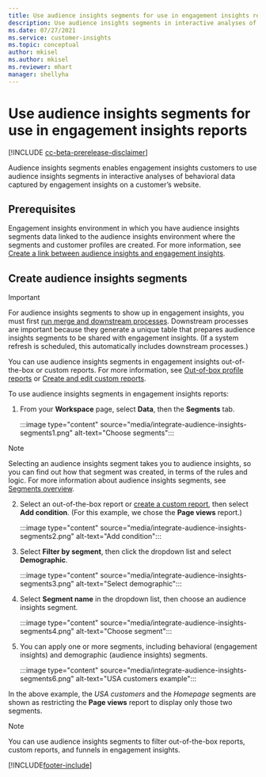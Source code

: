 ```yaml
---
title: Use audience insights segments for use in engagement insights reports
description: Use audience insights segments in interactive analyses of behavioral data captured by engagement insights on a customer’s website.
ms.date: 07/27/2021
ms.service: customer-insights
ms.topic: conceptual
author: mkisel
ms.author: mkisel
ms.reviewer: mhart
manager: shellyha
---
```


# Use audience insights segments for use in engagement insights reports

[!INCLUDE [cc-beta-prerelease-disclaimer](includes/cc-beta-prerelease-disclaimer.md)]

Audience insights segments enables engagement insights customers to use audience insights segments in interactive analyses of behavioral data captured by engagement insights on a customer’s website. 

## Prerequisites

Engagement insights environment in which you have audience insights segments data linked to the audience insights environment where the segments and customer profiles are created. For more information, see [Create a link between audience insights and engagement insights](integrate-audience-insights-engagement-insights.md). 

## Create audience insights segments 

> [!IMPORTANT]
> For audience insights segments to show up in engagement insights, you must first [run merge and downstream processes](../audience-insights/merge-entities.md). Downstream processes are important because they generate a unique table that prepares audience insights segments to be shared with engagement insights. (If a system refresh is scheduled, this automatically includes downstream processes.)

You can use audience insights segments in engagement insights out-of-the-box or custom reports. For more information, see [Out-of-box profile reports](profile-reports.md) or [Create and edit custom reports](custom-reports.md).

To use audience insights segments in engagement insights reports:

1. From your **Workspace** page, select **Data**, then the **Segments** tab.

    :::image type="content" source="media/integrate-audience-insights-segments1.png" alt-text="Choose segments":::

  >[!NOTE]
  > Selecting an audience insights segment takes you to audience insights, so you can find out how that segment was created, in terms of the rules and logic. For more information about audience insights segments, see [Segments overview](../audience-insights/segments.md).

2. Select an out-of-the-box report or [create a custom report](custom-reports.md), then select **Add condition**. (For this example, we chose the **Page views** report.)

    :::image type="content" source="media/integrate-audience-insights-segments2.png" alt-text="Add condition":::

3. Select **Filter by segment**, then click the dropdown list and select **Demographic**.

    :::image type="content" source="media/integrate-audience-insights-segments3.png" alt-text="Select demographic":::

4. Select **Segment name** in the dropdown list, then choose an audience insights segment.

    :::image type="content" source="media/integrate-audience-insights-segments4.png" alt-text="Choose segment":::

5. You can apply one or more segments, including behavioral (engagement insights) and demographic (audience insights) segments. 

    :::image type="content" source="media/integrate-audience-insights-segments6.png" alt-text="USA customers example":::

In the above example, the *USA customers* and the *Homepage* segments are shown as restricting the **Page views** report to display only those two segments. 


>[!NOTE]
> You can use audience insights segments to filter out-of-the-box reports, custom reports, and funnels in engagement insights. 


[!INCLUDE[footer-include](../includes/footer-banner.md)]